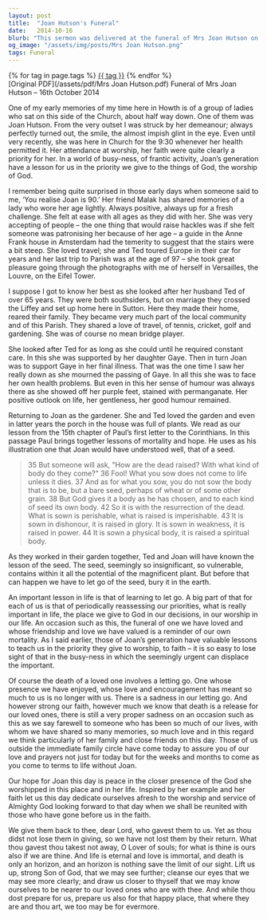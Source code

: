 ```yaml
---
layout: post
title:  "Joan Hutson's Funeral"
date:   2014-10-16
blurb: "This sermon was delivered at the funeral of Mrs Joan Hutson on 16th October 2014. It highlights Joan's vibrant life, her faith, and her love for gardening. The sermon draws parallels between the life cycle of a seed and human life, emphasizing the importance of faith and worship."
og_image: "/assets/img/posts/Mrs Joan Hutson.png"
tags: Funeral
---    
```

<div class="tag-pills">
    {% for tag in page.tags %}
    <a href="{{ site.baseurl }}/tag/{{ tag | slugify }}" class="tag-pill">{{ tag }}</a>
    {% endfor %}
</div>
[Original PDF](/assets/pdf/Mrs Joan Hutson.pdf)
Funeral of Mrs Joan Hutson – 16th October 2014

One of my early memories of my time here in Howth is of a group of ladies who sat on this side of the Church, about half way down. One of them was Joan Hutson. From the very outset I was struck by her demeanour; always perfectly turned out, the smile, the almost impish glint in the eye. Even until very recently, she was here in Church for the 9:30 whenever her health permitted it. Her attendance at worship, her faith were quite clearly a priority for her. In a world of busy-ness, of frantic activity, Joan’s generation have a lesson for us in the priority we give to the things of God, the worship of God.

I remember being quite surprised in those early days when someone said to me, ‘You realise Joan is 90.’ Her friend Malak has shared memories of a lady who wore her age lightly. Always positive, always up for a fresh challenge. She felt at ease with all ages as they did with her. She was very accepting of people – the one thing that would raise hackles was if she felt someone was patronising her because of her age – a guide in the Anne Frank house in Amsterdam had the temerity to suggest that the stairs were a bit steep. She loved travel; she and Ted toured Europe in their car for years and her last trip to Parish was at the age of 97 – she took great pleasure going through the photographs with me of herself in Versailles, the Louvre, on the Eifel Tower.

I suppose I got to know her best as she looked after her husband Ted of over 65 years. They were both southsiders, but on marriage they crossed the Liffey and set up home here in Sutton. Here they made their home, reared their family. They became very much part of the local community and of this Parish. They shared a love of travel, of tennis, cricket, golf and gardening. She was of course no mean bridge player.

She looked after Ted for as long as she could until he required constant care. In this she was supported by her daughter Gaye. Then in turn Joan was to support Gaye in her final illness. That was the one time I saw her really down as she mourned the passing of Gaye. In all this she was to face her own health problems. But even in this her sense of humour was always there as she showed off her purple feet, stained with permanganate. Her positive outlook on life, her gentleness, her good humour remained.

Returning to Joan as the gardener. She and Ted loved the garden and even in latter years the porch in the house was full of plants. We read as our lesson from the 15th chapter of Paul’s first letter to the Corinthians. In this passage Paul brings together lessons of mortality and hope. He uses as his illustration one that Joan would have understood well, that of a seed.

> 35 But someone will ask, "How are the dead raised? With what kind of body do they come?" 36 Fool! What you sow does not come to life unless it dies. 37 And as for what you sow, you do not sow the body that is to be, but a bare seed, perhaps of wheat or of some other grain. 38 But God gives it a body as he has chosen, and to each kind of seed its own body.
> 42 So it is with the resurrection of the dead. What is sown is perishable, what is raised is imperishable. 43 It is sown in dishonour, it is raised in glory. It is sown in weakness, it is raised in power. 44 It is sown a physical body, it is raised a spiritual body.

As they worked in their garden together, Ted and Joan will have known the lesson of the seed. The seed, seemingly so insignificant, so vulnerable, contains within it all the potential of the magnificent plant. But before that can happen we have to let go of the seed, bury it in the earth.

An important lesson in life is that of learning to let go. A big part of that for each of us is that of periodically reassessing our priorities, what is really important in life, the place we give to God in our decisions, in our worship in our life. An occasion such as this, the funeral of one we have loved and whose friendship and love we have valued is a reminder of our own mortality. As I said earlier, those of Joan’s generation have valuable lessons to teach us in the priority they give to worship, to faith – it is so easy to lose sight of that in the busy-ness in which the seemingly urgent can displace the important.

Of course the death of a loved one involves a letting go. One whose presence we have enjoyed, whose love and encouragement has meant so much to us is no longer with us. There is a sadness in our letting go. And however strong our faith, however much we know that death is a release for our loved ones, there is still a very proper sadness on an occasion such as this as we say farewell to someone who has been so much of our lives, with whom we have shared so many memories, so much love and in this regard we think particularly of her family and close friends on this day. Those of us outside the immediate family circle have come today to assure you of our love and prayers not just for today but for the weeks and months to come as you come to terms to life without Joan.

Our hope for Joan this day is peace in the closer presence of the God she worshipped in this place and in her life. Inspired by her example and her faith let us this day dedicate ourselves afresh to the worship and service of Almighty God looking forward to that day when we shall be reunited with those who have gone before us in the faith.

We give them back to thee, dear Lord, who gavest them to us. Yet as thou didst not lose them in giving, so we have not lost them by their return. What thou gavest thou takest not away, O Lover of souls; for what is thine is ours also if we are thine. And life is eternal and love is immortal, and death is only an horizon, and an horizon is nothing save the limit of our sight. Lift us up, strong Son of God, that we may see further; cleanse our eyes that we may see more clearly; and draw us closer to thyself that we may know ourselves to be nearer to our loved ones who are with thee. And while thou dost prepare for us, prepare us also for that happy place, that where they are and thou art, we too may be for evermore.
